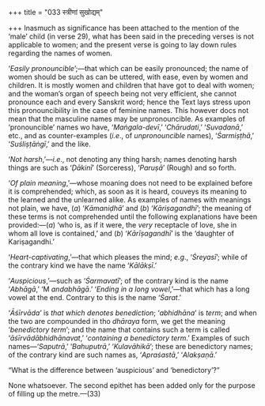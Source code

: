 +++
title = "033 स्त्रीणां सुखोद्यम्"

+++
Inasmuch as significance has been attached to the mention of the ‘male’
child (in verse 29), what has been said in the preceding verses is not
applicable to women; and the present verse is going to lay down rules
regarding the names of women.

‘*Easily pronouncible*’;—that which can be easily pronounced; the name
of women should be such as can be uttered, with ease, even by women and
children. It is mostly women and children that have got to deal with
women; and the woman’s organ of speech being not very efficient, she
cannot pronounce each and every Sanskrit word; hence the Text lays
stress upon this pronouncibility in the case of feminine names. This
however docs not mean that the masculine names may be unpronouncible. As
examples of ‘pronouncible’ names wo have, ‘*Maṅgala-devī*,’
‘*Chārudati*,’ ‘*Suvadanā*,’ etc., and as counter-examples (*i.e*., of
*unpronouncible* names), ‘*Śarmiṣṭhā*,’ ‘*Suśliṣṭāṅgī*,’ and the like.

‘*Not harsh*,’—*i.e*., not denoting any thing harsh; names denoting
harsh things are such as ‘*Ḍākinī*’ (Sorceress), ‘*Paruṣā*’ (Rough) and
so forth.

‘*Of plain meaning*,’—whose moaning does not need to be explained before
it is comprehended; which, as soon as it is heard, couveys its meaning
to the learned and the unlearned alike. As examples of names with
meanings not plain, we have, (*a*) ‘*Kāmaniḍhā*’ and (*b*)
‘*Kāriṣagandhī*’; the meaning of these terms is not comprehended until
the following explanations have been provided:—(*a*) ‘who is, as if it
were, the *very* receptacle of love, she in whom all love is contained,’
and (*b*) ‘*Kārīṣagandhī*’ is the ‘daughter of Kariṣagandhi.’

‘*Heart-captivating*,’—that which pleases the mind; *e.g*., ‘*Śreyasī*’;
while of the contrary kind we have the name ‘*Kālākṣī*.’

‘*Auspicious*,’—such as ‘*Śarmavatī*’; of the contrary kind is the name
‘*Abhāgā*,’ ‘M *andabhāgā*.’ ‘*Ending in a long vowel*,’—that which has
a long vowel at the end. Contrary to this is the name ‘*Śarat*.’

‘*Āśīrvāda*’ is *that which denotes benediction*; ‘*abhidhāna*’ is
*term*; and when the two are compounded in tho *dhāraya* form, we get
the meaning ‘*benedictory term*’; and the name that contains such a term
is called ‘*āśīrvādābhidhānavat*,’ ‘*containing a benedictory term*.’
Examples of such names—‘*Saputrā*,’ ‘*Bahuputrā*,’ ‘*Kulavāhikā*’; these
are benedictory names; of the contrary kind are such names as,
‘*Apraśastā*,’ ‘*Alakṣaṇā*.’

“What is the difference between ‘auspicious’ and ‘benedictory’?”

None whatsoever. The second epithet has been added only for the purpose
of filling up the metre.—(33)


